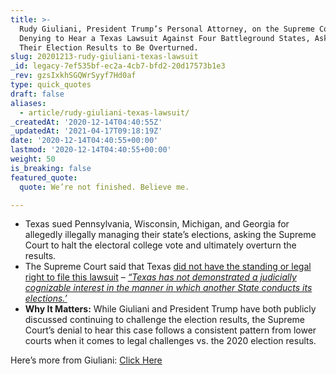 ```yaml
---
title: >-
  Rudy Giuliani, President Trump’s Personal Attorney, on the Supreme Court
  Denying to Hear a Texas Lawsuit Against Four Battleground States, Asking for
  Their Election Results to Be Overturned.
slug: 20201213-rudy-giuliani-texas-lawsuit
_id: legacy-7ef535bf-ec2a-4cb7-bfd2-20d17573b1e3
_rev: gzsIxkhSGQWrSyyf7Hd0af
type: quick_quotes
draft: false
aliases:
  - article/rudy-giuliani-texas-lawsuit/
_createdAt: '2020-12-14T04:40:55Z'
_updatedAt: '2021-04-17T09:18:19Z'
date: '2020-12-14T04:40:55+00:00'
lastmod: '2020-12-14T04:40:55+00:00'
weight: 50
is_breaking: false
featured_quote:
  quote: We’re not finished. Believe me.

---
```

* Texas sued Pennsylvania, Wisconsin, Michigan, and Georgia for allegedly illegally managing their state’s elections, asking the Supreme Court to halt the electoral college vote and ultimately overturn the results.
* The Supreme Court said that Texas [did not have the standing or legal right to file this lawsuit](https://www.supremecourt.gov/orders/courtorders/121120zr_p860.pdf) – [_“Texas has not demonstrated a judicially cognizable interest in the manner in which another State conducts its elections.’_](https://www.supremecourt.gov/orders/courtorders/121120zr_p860.pdf)
* **Why It Matters:** While Giuliani and President Trump have both publicly discussed continuing to challenge the election results, the Supreme Court’s denial to hear this case follows a consistent pattern from lower courts when it comes to legal challenges vs. the 2020 election results.

Here’s more from Giuliani: [Click Here](https://thehill.com/regulation/court-battles/529928-giuliani-says-trump-team-not-finished-after-supreme-court-defeat)